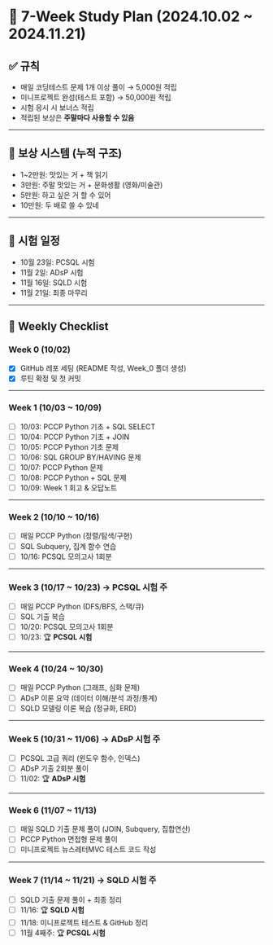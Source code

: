 # 🎯 7-Week Study Plan (2024.10.02 ~ 2024.11.21)

## ✅ 규칙

- 매일 코딩테스트 문제 1개 이상 풀이 → 5,000원 적립
- 미니프로젝트 완성(테스트 포함) → 50,000원 적립
- 시험 응시 시 보너스 적립
- 적립된 보상은 **주말마다 사용할 수 있음**

---

## 🎁 보상 시스템 (누적 구조)

- 1~2만원: 맛있는 거 + 책 읽기
- 3만원: 주말 맛있는 거 + 문화생활 (영화/미술관)
- 5만원: 하고 싶은 거 할 수 있어
- 10만원: 두 배로 쓸 수 있네

---

## 🎯 시험 일정

- 10월 23일: PCSQL 시험
- 11월 2일: ADsP 시험
- 11월 16일: SQLD 시험
- 11월 21일: 최종 마무리

---

## 📅 Weekly Checklist

### Week 0 (10/02)

- [x] GitHub 레포 세팅 (README 작성, Week_0 폴더 생성)
- [x] 루틴 확정 및 첫 커밋

---

### Week 1 (10/03 ~ 10/09)

- [ ] 10/03: PCCP Python 기초 + SQL SELECT
- [ ] 10/04: PCCP Python 기초 + JOIN
- [ ] 10/05: PCCP Python 기초 문제
- [ ] 10/06: SQL GROUP BY/HAVING 문제
- [ ] 10/07: PCCP Python 문제
- [ ] 10/08: PCCP Python + SQL 문제
- [ ] 10/09: Week 1 회고 & 오답노트

---

### Week 2 (10/10 ~ 10/16)

- [ ] 매일 PCCP Python (정렬/탐색/구현)
- [ ] SQL Subquery, 집계 함수 연습
- [ ] 10/16: PCSQL 모의고사 1회분

---

### Week 3 (10/17 ~ 10/23) → **PCSQL 시험 주**

- [ ] 매일 PCCP Python (DFS/BFS, 스택/큐)
- [ ] SQL 기출 복습
- [ ] 10/20: PCSQL 모의고사 1회분
- [ ] 10/23: 🏆 **PCSQL 시험**

---

### Week 4 (10/24 ~ 10/30)

- [ ] 매일 PCCP Python (그래프, 심화 문제)
- [ ] ADsP 이론 요약 (데이터 이해/분석 과정/통계)
- [ ] SQLD 모델링 이론 복습 (정규화, ERD)

---

### Week 5 (10/31 ~ 11/06) → **ADsP 시험 주**

- [ ] PCSQL 고급 쿼리 (윈도우 함수, 인덱스)
- [ ] ADsP 기출 2회분 풀이
- [ ] 11/02: 🏆 **ADsP 시험**

---

### Week 6 (11/07 ~ 11/13)

- [ ] 매일 SQLD 기출 문제 풀이 (JOIN, Subquery, 집합연산)
- [ ] PCCP Python 면접형 문제 풀이
- [ ] 미니프로젝트 뉴스레터MVC 테스트 코드 작성

---

### Week 7 (11/14 ~ 11/21) → **SQLD 시험 주**

- [ ] SQLD 기출 문제 풀이 + 최종 정리
- [ ] 11/16: 🏆 **SQLD 시험**
- [ ] 11/18: 미니프로젝트 테스트 & GitHub 정리
- [ ] 11월 4째주: 🏆 **PCSQL 시험**
